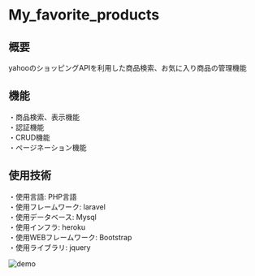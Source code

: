 # My_favorite_products

## 概要
yahooのショッピングAPIを利用した商品検索、お気に入り商品の管理機能

## 機能
・商品検索、表示機能    
・認証機能  
・CRUD機能  
・ページネーション機能

## 使用技術
・使用言語: PHP言語  
・使用フレームワーク: laravel  
・使用データベース: Mysql  
・使用インフラ: heroku    
・使用WEBフレームワーク: Bootstrap  
・使用ライブラリ: jquery  

![demo](https://gyazo.com/9e2285ef5ef6a10c2ff98e0b94c87af8)
